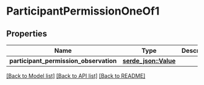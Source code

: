 # ParticipantPermissionOneOf1

## Properties

Name | Type | Description | Notes
------------ | ------------- | ------------- | -------------
**participant_permission_observation** | [**serde_json::Value**](.md) |  | 

[[Back to Model list]](../README.md#documentation-for-models) [[Back to API list]](../README.md#documentation-for-api-endpoints) [[Back to README]](../README.md)


